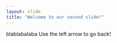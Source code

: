 ```yaml
---
layout: slide
title: "Welcome to our second slide!"
---
```

blablabalaba
Use the left arrow to go back!

